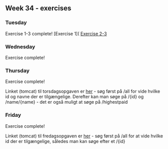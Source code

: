 ## Week 34 - exercises 

### Tuesday

Exercise 1-3 complete!
[Exercise 1](
[Exercise 2-3](https://github.com/amandajuhl95/week34/tree/master/tuesday/ex-2-3/names)

### Wednesday

Exercise complete!

### Thursday

Exercise complete!

Linket (tomcat) til torsdagsopgaven er [her](http://167.71.58.2:8080/week1day4/api/employee) - søg først på /all for vide hvilke id og navne der er tilgængelige. Derefter kan man søge på /{id} og /name/{name} - det er også muligt at søge på /highestpaid  

### Friday

Exercise complete!

Linket (tomcat) til fredagsopgaven er [her](http://167.71.58.2:8080/studypointexercise/api/bankcustomer) - søg først på /all for at vide hvilke id der er tilgængelige, således man kan søge efter et /{id}
